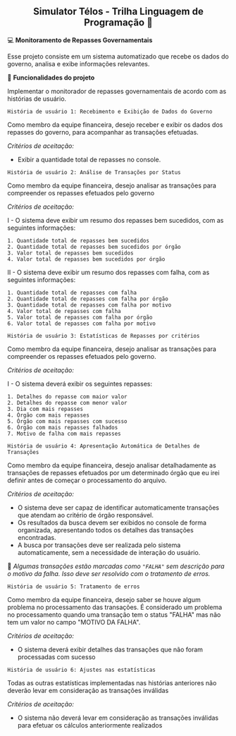 <h2 align="center">Simulator Télos - Trilha Linguagem de Programação 🚀</h2>

💻 **Monitoramento de Repasses Governamentais**

Esse projeto consiste em um sistema automatizado que recebe os dados do governo, analisa e exibe informações relevantes.

🔨 **Funcionalidades do projeto**

Implementar o monitorador de repasses governamentais de acordo com as histórias de usuário.

`História de usuário 1: Recebimento e Exibição de Dados do Governo`

Como membro da equipe financeira, desejo receber e exibir os dados dos repasses do governo, para acompanhar as transações efetuadas.

_Critérios de aceitação:_

- Exibir a quantidade total de repasses no console.

`História de usuário 2: Análise de Transações por Status`

Como membro da equipe financeira, desejo analisar as transações para compreender os repasses efetuados pelo governo

_Critérios de aceitação:_

I - O sistema deve exibir um resumo dos repasses bem sucedidos, com as seguintes informações:

    1. Quantidade total de repasses bem sucedidos
    2. Quantidade total de repasses bem sucedidos por órgão
    3. Valor total de repasses bem sucedidos
    4. Valor total de repasses bem sucedidos por órgão

II - O sistema deve exibir um resumo dos repasses com falha, com as seguintes informações:

    1. Quantidade total de repasses com falha
    2. Quantidade total de repasses com falha por órgão
    3. Quantidade total de repasses com falha por motivo
    4. Valor total de repasses com falha
    5. Valor total de repasses com falha por órgão
    6. Valor total de repasses com falha por motivo

`História de usuário 3: Estatísticas de Repasses por critérios`

Como membro da equipe financeira, desejo analisar as transações para compreender os repasses efetuados pelo governo.

_Critérios de aceitação:_

I - O sistema deverá exibir os seguintes repasses:

    1. Detalhes do repasse com maior valor
    2. Detalhes do repasse com menor valor
    3. Dia com mais repasses
    4. Órgão com mais repasses
    5. Órgão com mais repasses com sucesso
    6. Órgão com mais repasses falhados
    7. Motivo de falha com mais repasses

`História de usuário 4: Apresentação Automática de Detalhes de Transações`

Como membro da equipe financeira, desejo analisar detalhadamente as transações de repasses efetuados por um determinado órgão que eu irei definir antes de começar o processamento do arquivo.

_Critérios de aceitação:_

- O sistema deve ser capaz de identificar automaticamente
transações que atendam ao critério de órgão responsável.
-  Os resultados da busca devem ser exibidos no console de forma
organizada, apresentando todos os detalhes das transações
encontradas.
- A busca por transações deve ser realizada pelo sistema
automaticamente, sem a necessidade de interação do usuário.


🚩 _Algumas transações estão marcadas como `"FALHA"` sem descrição para o motivo da falha. Isso deve ser resolvido com o tratamento de erros._

`História de usuário 5: Tratamento de erros`

Como membro da equipe financeira, desejo saber se houve algum problema no processamento das transações. É considerado um problema no processamento quando uma transação tem o status "FALHA" mas não tem um valor no campo "MOTIVO DA FALHA".

_Critérios de aceitação:_

- O sistema deverá exibir detalhes das transações que não foram
processadas com sucesso

`História de usuário 6: Ajustes nas estatísticas`

Todas as outras estatísticas implementadas nas histórias anteriores não deverão levar em consideração as transações inválidas

_Critérios de aceitação:_

- O sistema não deverá levar em consideração as transações inválidas para efetuar os cálculos anteriormente realizados

















